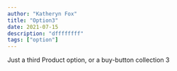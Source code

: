 ```yaml
---
author: "Katheryn Fox"
title: "Option3"
date: 2021-07-15
description: "dffffffff"
tags: ["option"]
---
```


Just a third Product option, or a buy-button collection 3